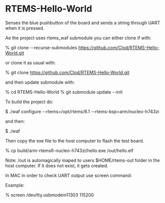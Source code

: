 # RTEMS-Hello-World


Senses the blue pushbutton of the board and sends a string through UART when it is pressed.

Ae the project uses rtems_waf submodule you can either clone if with:

% git clone --recurse-submodules https://github.com/Clod/RTEMS-Hello-World.git

or clone it as usual with:

% git clone https://github.com/Clod/RTEMS-Hello-World.git

and then update submodule with:

% cd RTEMS-Hello-World
% git submodule update --init

To build the project do:

$ ./waf configure --rtems=/opt/rtems/6.1 --rtems-bsp=arm/nucleo-h743zi

and then:

$ ./waf

Then copy the exe file to the host computer to flash the test board.

% cp build/arm-rtems6-nucleo-h743zi/hello.exe /out/hello.elf

Note: /out is automagically maped to users $HOME/rtems-out folder in the host computer.
If it does not exist, it gets created.

In MAC in order to check UART output use screen command:

Example:

% screen /dev/tty.usbmodem11303 115200